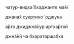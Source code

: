 чатур-видха̄ бхаджанте ма̄м̇

джана̄х̣ сукр̣тино ’рджуна

а̄рто джиджн̃а̄сур артха̄ртхӣ

джн̃а̄нӣ ча бхаратаршабха